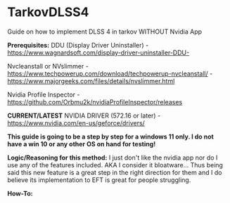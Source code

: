 # TarkovDLSS4
Guide on how to implement DLSS 4 in tarkov WITHOUT Nvidia App

**Prerequisites:**
DDU (Display Driver Uninstaller) - https://www.wagnardsoft.com/display-driver-uninstaller-DDU-

Nvcleanstall or NVslimmer - https://www.techpowerup.com/download/techpowerup-nvcleanstall/ - https://www.majorgeeks.com/files/details/nvslimmer.html

Nvidia Profile Inspector - https://github.com/Orbmu2k/nvidiaProfileInspector/releases

**CURRENT/LATEST** NVIDIA DRIVER (572.16 or later) - https://www.nvidia.com/en-us/geforce/drivers/





**This guide is going to be a step by step for a windows 11 only. I do not have a win 10 or any other OS on hand for testing!**

**Logic/Reasoning for this method:** I just don't like the nvidia app nor do I use any of the features included. AKA I consider it bloatware...
Thus being said this new feature is a great step in the right direction for them and I do believe its implementation to EFT is great for people struggling.


**How-To:**
